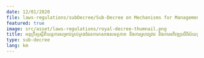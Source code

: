 ```yaml
---
date: 12/01/2020
file: laws-regulations/subDecree/Sub-Decree on Mechanisms for Management of Capacity Building Planning and Research and Development in Telecommunications and Information and Communication Technology Sector.pdf
featured: true
image: src/asset/laws-regulations/royal-decree-thumnail.png
title: អនុក្រឹត្យ​ស្តីពីយន្តការ​សម្រាប់​គ្រប់​គ្រង​ផែនការ​កសាង​សមត្ថភាព និងការ​ស្រាវជ្រាវ និង​ការអភិវឌ្ឍលើ​វិស័យ​ទូរគមនាគមន៍ និងបច្ចេកវិទ្យាគមនាគមន៍និងព័ត៌មាន
type: sub-decree
lang: km
---
```

